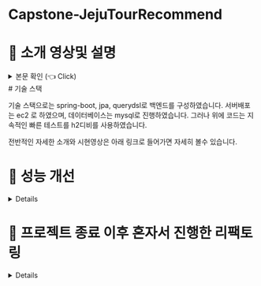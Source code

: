 # Capstone-JejuTourRecommend

# :star2: 소개 영상및 설명

<details>
<summary> 본문 확인 (👈 Click)</summary>
아래 블로그를 통해 자세한 내용을 확인할 수 있습니다

https://blog.naver.com/PostView.naver?blogId=suheonj95&Redirect=View&logNo=222783108548&categoryNo=1&isAfterWrite=true&isMrblogPost=false&isHappyBeanLeverage=true&contentLength=5077&isWeeklyDiaryPopupEnabled=true

</details>
# 기술 스택

기술 스택으로는 spring-boot, jpa, querydsl로 백엔드를 구성하였습니다.
서버배포는 ec2 로 하였으며, 데이터베이스는 mysql로 진행하였습니다.
그러나 위에 코드는 지속적인 빠른 테스트를 h2디비를 사용하였습니다.

전반적인 자세한 소개와 시현영상은 아래 링크로 들어가면 자세히 볼수 있습니다.

<!-- # <메인 페이지>

<img width="1920" alt="메인페이지" src="https://user-images.githubusercontent.com/23393574/174818259-60db8349-8c55-487e-97ee-817f240b6a56.png"> -->

# :star2: 성능 개선

<details>
## Querydsl

1. 묵시적 조인을 모두 명시적 조인으로 수정

- 기존에 묵시적 조인으로 상세한 조인 명령을 하지 않았더니 원하던 InnerJoin으로 쿼리문이 나가지 않고 Cross join으로 쿼리문이 나가는 것을 확인하여 수정하였습니다

2. exit 함수 수정

- JPQL에서 select의 exists 를 지원하지 않습니다 (select exists 문법)
  (단, where의 exists는 지원합니다)
  ->그래서 exists 를 우회하기 위해 count 쿼리를 사용합니다 -> 이때 문제가 생깁니다
  아래가 문제점 예시임
  ￼

- querydsl의 exist는 실제로 성능이슈가 있는 count()>0으로 실행됩니다
  (Querydsl에서 기본적으로 지원하는 exists 를 보면 성능상 이슈가 있는 count 쿼리 방식을 사용했습니다)
  count는 전체 다 훑어보는 것으로 성능 저하 문제가 생깁니다

- 해결방법
  limit(1)을 사용하여 해결하였습니다
  jpql에서는 from없이는 쿼리가 실행되지 않아서 limit(1)을 사용하였습니다
  limit(1)로 조회제한을 한여 실행하였습니다 (= fetchFirst())

## Spring Data JPA

1. deleteAll 메서드
   spring Data JPA에서의 기본 deleteAll(entities) 메서드는 엔티티 하나마다 쿼리문을 날리데 되어서 속도가 많이 느립니다
   이를 성능 개선 하기 위해 한번에 delete 연산을 하는 메서드를 만들어 해결하였습니다.
   <img  alt="메인페이지" src="./images/bulkDeleteMemberSpotByMember.png?raw=true">

- 위에와 비슷하게 회원가입시 관광지와 연관되어 다수의 회원 정보를 업데이트를 해야하는 경우가 있었는데 처음에는 entity 생성마다
  spring data jpa의 save()메서들 사용하여 하나씩 저장하였는데 성능이 너무 나오지 않았다
  그래서 for loop로 하나씩 save하는 것 보단 List에 entity를 전부 담아서 한 번의 saveAll이 더 성능에 좋은 것을 알게 되어 saveAllAndFlush()를 사용하여 선능 튜닝을 해결하였습니다
  <img  alt="메인페이지" src="./images/saveAllAndFlush.png?raw=true">

</details>

# :star2: 프로젝트 종료 이후 혼자서 진행한 리팩토링

<details>
## API 명세서 수정

프로젝트가 완료, 종료 되고 주번 지인, 그리고 발표 영상 및 심사위원님들의 피드백을 듣고 사용자 측면에서 더 편리할수 있는 UI를 고려하여 기존 API 명세서 내용을 수정하였습니다

1. 메인페이지에서 사용가 찜했던 관광지도 표시할수 있게 수정

- 사용자가 기존에 위시리스트에 관광지를 추가했는지 알수있게 표시하도록 하였습니다

2. 메인 페이지에서 사진 노출 1장 -> 3장

- 기존 메인 페이지에서 관광지별 사진에 마우스 커서를 갖다대면, 설명이 나오게 했습니다. 거기에서 추가로 사진 한장이 아닌 여러장을 볼수 있게 api를 수정하였습니다.

3. 위시리시트페이지 사진 노출 1장 -> 3장

- 위시리스트페이지에서 위시리스화면에서 사진을 대표 사진 한장으로 대체 하였으나 여러장으로 보여줄수 있게 하였습니다.

## 객체지항의 오해와 사실, 디자인 패턴 적용

- 객체지향의 오해와 사실의 책을 일게 되어 객채들 간의 협력,
  “객체 지향의 사실과 오해”이며, 이 책을 통해 객체 지향의 의미를 좀 더 이해할 수 있는 계기 되었습니다. 그래서 객체 지향 언어인 자바언어를 책에서 말한 역할, 책임, 협력의 관점으로 바라보며 설계할 수 있다는 것을 알게 되었습니다.
  이후 객체 지향의 역할, 책임, 협력을 23가지 패턴으로 만든 “GOF의 23가지 디자인 패턴”을 제가 한 프로젝트에 적용하려고 역할, 책임, 협력 관점에서 디자인 패턴을 학습하여 적용하였습니다

1. 관광지 위치 전략 패턴 적용

전략 패턴: “상황내용을 포함하는(가지고 있는) 역할”과 “상황에 따른 다양한 전략을 포함하는 역할”을 나누어 전략들을 분리하는 패턴을 만들었습니다
저는 동서남북의 클래스를 따로 분리하여 "위치 정보를 가지고 있는 역할"을 만들고,
이러한 "위치 정보를 관리하는 역할" LocationStrategy 인터페이스를 만들어 객체들간의 협력 관계를 만들었습니다

<img  alt="메인페이지" src="./images/stragetyPatternPackage.png?raw=true">
<img  alt="메인페이지" src="./images/stragetyPatternExample.png?raw=true">

- 전략 패턴을 사용한 이유 현재 동서남북으로 위치정보를 분리하 것은 설문조사와 각 읍별 관광지의 개수를 고려하여 저희 임의의 적절한 지억을 나누었습니다.
  이는 관광지가 새로 생길수 있어 지역별 관광지 개수 변경이 되는 우려가 있었습니다
  그래새 유지보수를 더 편리하게 하기 위해서 전략 패턴을 적용하였습니다.

2. 메타 데이터 빌더 패턴 적용
   빌더패턴: “많은 인스턴스를 관리하는 역할”과 “해당 인스턴스를 생성하는 역할”을 만들어 기존 구조를 세부적(구체적)으로 분리시키는 패턴
   메타 데이터 인스턴스를 관리하는 역햘은 MetaDataBuilder 인터페이스에게 역할 주었고
   상황별 메타데이터를 생성하는 역할은 MetaDataDirector 클래스에게 역할을 부여하여 적용하였습니다

<img  alt="메인페이지" src="./images/builderPatternExample.png?raw=true">
<img  alt="메인페이지" src="./images/metaDataPackage.png?raw=true">

새로운 메타 데이터가 생길때마다 list와 map을 사용하여 일일히 정보블 반환하는 것에 번거로움이 있었습니다
또한 메타데이터의 정보를 수정되는 경우도 다수 발생하는 것에 대비하여 위와 같이 빌더 패턴을 적용하였습니다

## Spring Security 개선

1. Spring Security 구조 개선
   스프링과 JPA를 학습한지 3주만에 프로젝트를 들어간 상황이었어서 Spring Security는 제대로 학습하지 못하 본 프로젝트에 들어갔습니다.
   프로젝트가 종료이후 Spring Security를 학습하여 기존에 엉망이었던 코드 내용을 수정 작업을 진행하였습니다.

2. redis 데이터베이스 추가
   logoutToken는 redis 데이터베이스를 새로 적용하여 토큰 정보를 가져오는데 성능 개선을 했습니다.

</details>

